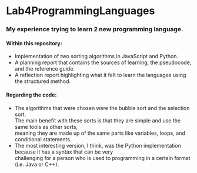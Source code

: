 # Lab4ProgrammingLanguages
### My experience trying to learn 2 new programming language. <br>
#### Within this repository: 
  * Implementation of two sorting algorithms in JavaScript and Python. 
  * A planning report that contains the sources of learning, the pseudocode, <br> and the reference guide. 
  * A reflection report highlighting what it felt to learn the languages using the structured method.
#### Regarding the code:
  * The algorithms that were chosen were the bubble sort and the selection sort. <br> The main benefit with these sorts is that they are simple and use the same tools as other sorts, <br> meaning they are made up of the same parts like variables, loops, and conditional statements.
  *  The most interesting version, I think, was the Python implementation because it has a syntax that can be very <br> challenging for a person who is used to programming in a certain format (i.e. Java or C++).
